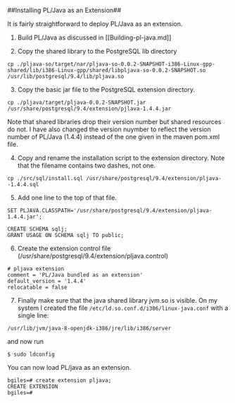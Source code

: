 ##Installing PL/Java as an Extension##

It is fairly straightforward to deploy PL/Java as an extension.

1. Build PL/Java as discussed in [[Building-pl-java.md]]

2. Copy the shared library to the PostgreSQL lib directory

```{sh}
cp ./pljava-so/target/nar/pljava-so-0.0.2-SNAPSHOT-i386-Linux-gpp-shared/lib/i386-Linux-gpp/shared/libpljava-so-0.0.2-SNAPSHOT.so /usr/lib/postgresql/9.4/lib/pljava.so
```

3. Copy the basic jar file to the PostgreSQL extension directory.

```{sh}
cp ./pljava/target/pljava-0.0.2-SNAPSHOT.jar /usr/share/postgresql/9.4/extension/pjlava-1.4.4.jar
```

Note that shared libraries drop their version number but shared resources do not. I have also changed the version nuymber to reflect the version number of PL/Java (1.4.4) instead of  the one given in the maven pom.xml file.

4. Copy and rename the installation script to the extension directory. Note that the filename contains two dashes, not one.

```{sh}
cp ./src/sql/install.sql /usr/share/postgresql/9.4/extension/pljava--1.4.4.sql
```

5. Add one line to the top of that file.

```{sh}
SET PLJAVA.CLASSPATH='/usr/share/postgresql/9.4/extension/pljava-1.4.4.jar';

CREATE SCHEMA sqlj;
GRANT USAGE ON SCHEMA sqlj TO public;
```

6. Create the extension control file (/usr/share/postgresql/9.4/extension/pljava.control)

```{sh}
# pljava extension
comment = 'PL/Java bundled as an extension'
default_version = '1.4.4'
relocatable = false
```

7. Finally make sure that the java shared library jvm.so is visible. On my system I created the file `/etc/ld.so.conf.d/i386/linux-java.conf` with a single line:
    
```{sh}
/usr/lib/jvm/java-8-openjdk-i386/jre/lib/i386/server
```

and now run

```{sh}
$ sudo ldconfig
```

You can now load PL/java as an extension.

```{sh}
bgiles=# create extension pljava;
CREATE EXTENSION
bgiles=#
```
